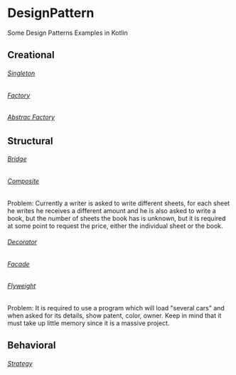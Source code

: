 # DesignPattern
Some Design Patterns Examples in Kotlin

## Creational
###### [Singleton](https://github.com/stalbeal/DesignPattern/tree/master/src/creationals/singleton)
###### [Factory](https://github.com/stalbeal/DesignPattern/tree/master/src/creationals/factory)
###### [Abstrac Factory](https://github.com/stalbeal/DesignPattern/tree/master/src/creationals/abstractfactory)



## Structural
###### [Bridge](https://github.com/stalbeal/DesignPattern/tree/master/src/structurals/bridge)
###### [Composite](https://github.com/stalbeal/DesignPattern/tree/master/src/structurals/composite)
Problem: 
Currently a writer is asked to write different sheets, for each sheet he writes he receives a different amount and he is also asked to write a book, but the number of sheets the book has is unknown, but it is required at some point to request the price, either the individual sheet or the book.
###### [Decorator](https://github.com/stalbeal/DesignPattern/tree/master/src/creationals/decorator)

###### [Facade](https://github.com/stalbeal/DesignPattern/tree/master/src/structurals/facade)

###### [Flyweight](https://github.com/stalbeal/DesignPattern/tree/master/src/structurals/flyweight)
Problem: It is required to use a program which will load "several cars" and when asked for its details, show patent, color, owner. Keep in mind that it must take up little memory since it is a massive project.

## Behavioral
###### [Strategy](https://github.com/stalbeal/DesignPattern/tree/master/src/behaviorals/strategy)

